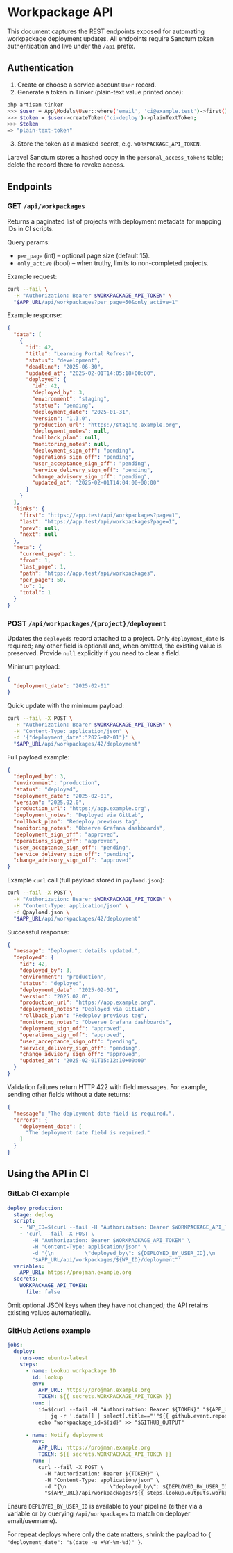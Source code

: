 # Workpackage API

This document captures the REST endpoints exposed for automating workpackage deployment updates. All endpoints require Sanctum token authentication and live under the `/api` prefix.

## Authentication

1. Create or choose a service account `User` record.
2. Generate a token in Tinker (plain-text value printed once):

```bash
php artisan tinker
>>> $user = App\Models\User::where('email', 'ci@example.test')->first();
>>> $token = $user->createToken('ci-deploy')->plainTextToken;
>>> $token
=> "plain-text-token"
```
3. Store the token as a masked secret, e.g. `WORKPACKAGE_API_TOKEN`.

Laravel Sanctum stores a hashed copy in the `personal_access_tokens` table; delete the record there to revoke access.

## Endpoints

### GET `/api/workpackages`

Returns a paginated list of projects with deployment metadata for mapping IDs in CI scripts.

Query params:
- `per_page` (int) – optional page size (default 15).
- `only_active` (bool) – when truthy, limits to non-completed projects.

Example request:

```bash
curl --fail \
  -H "Authorization: Bearer $WORKPACKAGE_API_TOKEN" \
  "$APP_URL/api/workpackages?per_page=50&only_active=1"
```

Example response:

```json
{
  "data": [
    {
      "id": 42,
      "title": "Learning Portal Refresh",
      "status": "development",
      "deadline": "2025-06-30",
      "updated_at": "2025-02-01T14:05:18+00:00",
      "deployed": {
        "id": 42,
        "deployed_by": 3,
        "environment": "staging",
        "status": "pending",
        "deployment_date": "2025-01-31",
        "version": "1.3.0",
        "production_url": "https://staging.example.org",
        "deployment_notes": null,
        "rollback_plan": null,
        "monitoring_notes": null,
        "deployment_sign_off": "pending",
        "operations_sign_off": "pending",
        "user_acceptance_sign_off": "pending",
        "service_delivery_sign_off": "pending",
        "change_advisory_sign_off": "pending",
        "updated_at": "2025-02-01T14:04:00+00:00"
      }
    }
  ],
  "links": {
    "first": "https://app.test/api/workpackages?page=1",
    "last": "https://app.test/api/workpackages?page=1",
    "prev": null,
    "next": null
  },
  "meta": {
    "current_page": 1,
    "from": 1,
    "last_page": 1,
    "path": "https://app.test/api/workpackages",
    "per_page": 50,
    "to": 1,
    "total": 1
  }
}
```

### POST `/api/workpackages/{project}/deployment`

Updates the `deployeds` record attached to a project. Only `deployment_date` is required; any other field is optional and, when omitted, the existing value is preserved. Provide `null` explicitly if you need to clear a field.

Minimum payload:

```json
{
  "deployment_date": "2025-02-01"
}
```

Quick update with the minimum payload:

```bash
curl --fail -X POST \
  -H "Authorization: Bearer $WORKPACKAGE_API_TOKEN" \
  -H "Content-Type: application/json" \
  -d '{"deployment_date":"2025-02-01"}' \
  "$APP_URL/api/workpackages/42/deployment"
```

Full payload example:

```json
{
  "deployed_by": 3,
  "environment": "production",
  "status": "deployed",
  "deployment_date": "2025-02-01",
  "version": "2025.02.0",
  "production_url": "https://app.example.org",
  "deployment_notes": "Deployed via GitLab",
  "rollback_plan": "Redeploy previous tag",
  "monitoring_notes": "Observe Grafana dashboards",
  "deployment_sign_off": "approved",
  "operations_sign_off": "approved",
  "user_acceptance_sign_off": "pending",
  "service_delivery_sign_off": "pending",
  "change_advisory_sign_off": "approved"
}
```

Example `curl` call (full payload stored in `payload.json`):

```bash
curl --fail -X POST \
  -H "Authorization: Bearer $WORKPACKAGE_API_TOKEN" \
  -H "Content-Type: application/json" \
  -d @payload.json \
  "$APP_URL/api/workpackages/42/deployment"
```

Successful response:

```json
{
  "message": "Deployment details updated.",
  "deployed": {
    "id": 42,
    "deployed_by": 3,
    "environment": "production",
    "status": "deployed",
    "deployment_date": "2025-02-01",
    "version": "2025.02.0",
    "production_url": "https://app.example.org",
    "deployment_notes": "Deployed via GitLab",
    "rollback_plan": "Redeploy previous tag",
    "monitoring_notes": "Observe Grafana dashboards",
    "deployment_sign_off": "approved",
    "operations_sign_off": "approved",
    "user_acceptance_sign_off": "pending",
    "service_delivery_sign_off": "pending",
    "change_advisory_sign_off": "approved",
    "updated_at": "2025-02-01T15:12:10+00:00"
  }
}
```

Validation failures return HTTP 422 with field messages. For example, sending other fields without a date returns:

```json
{
  "message": "The deployment date field is required.",
  "errors": {
    "deployment_date": [
      "The deployment date field is required."
    ]
  }
}
```

## Using the API in CI

### GitLab CI example

```yaml
deploy_production:
  stage: deploy
  script:
    - 'WP_ID=$(curl --fail -H "Authorization: Bearer $WORKPACKAGE_API_TOKEN" "$APP_URL/api/workpackages?only_active=1" | jq -r ''.data[] | select(.title=="${CI_PROJECT_TITLE}") | .id'')'
    - 'curl --fail -X POST \
        -H "Authorization: Bearer $WORKPACKAGE_API_TOKEN" \
        -H "Content-Type: application/json" \
        -d "{\n          \"deployed_by\": ${DEPLOYED_BY_USER_ID},\n          \"environment\": \"production\",\n          \"status\": \"deployed\",\n          \"deployment_date\": \"$(date -u +%Y-%m-%d)\",\n          \"version\": \"${CI_COMMIT_TAG:-$CI_COMMIT_SHORT_SHA}\",\n          \"deployment_notes\": \"GitLab job ${CI_JOB_ID}\",\n          \"deployment_sign_off\": \"approved\",\n          \"operations_sign_off\": \"pending\",\n          \"user_acceptance_sign_off\": \"pending\",\n          \"service_delivery_sign_off\": \"pending\",\n          \"change_advisory_sign_off\": \"pending\"\n        }" \
        "$APP_URL/api/workpackages/${WP_ID}/deployment"'
  variables:
    APP_URL: https://projman.example.org
  secrets:
    WORKPACKAGE_API_TOKEN:
      file: false
```

Omit optional JSON keys when they have not changed; the API retains existing values automatically.

### GitHub Actions example

```yaml
jobs:
  deploy:
    runs-on: ubuntu-latest
    steps:
      - name: Lookup workpackage ID
        id: lookup
        env:
          APP_URL: https://projman.example.org
          TOKEN: ${{ secrets.WORKPACKAGE_API_TOKEN }}
        run: |
          id=$(curl --fail -H "Authorization: Bearer ${TOKEN}" "${APP_URL}/api/workpackages?only_active=1" \
            | jq -r '.data[] | select(.title=="'"${{ github.event.repository.name }}"'") | .id')
          echo "workpackage_id=${id}" >> "$GITHUB_OUTPUT"

      - name: Notify deployment
        env:
          APP_URL: https://projman.example.org
          TOKEN: ${{ secrets.WORKPACKAGE_API_TOKEN }}
        run: |
          curl --fail -X POST \
            -H "Authorization: Bearer ${TOKEN}" \
            -H "Content-Type: application/json" \
            -d "{\n              \"deployed_by\": ${DEPLOYED_BY_USER_ID},\n              \"environment\": \"${{ github.ref == 'refs/heads/main' && 'production' || 'staging' }}\",\n              \"status\": \"deployed\",\n              \"deployment_date\": \"$(date -u +%Y-%m-%d)\",\n              \"version\": \"${{ github.sha }}\"\n            }" \
            "${APP_URL}/api/workpackages/${{ steps.lookup.outputs.workpackage_id }}/deployment"
```

Ensure `DEPLOYED_BY_USER_ID` is available to your pipeline (either via a variable or by querying `/api/workpackages` to match on deployer email/username).

For repeat deploys where only the date matters, shrink the payload to `{ "deployment_date": "$(date -u +%Y-%m-%d)" }`.
